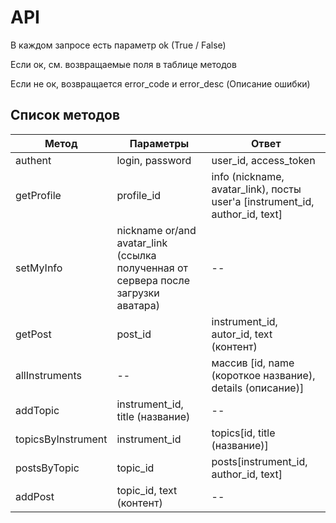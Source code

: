 # API

В каждом запросе есть параметр ok (True / False)

Если ок, см. возвращаемые поля в таблице методов

Если не ок, возвращается error_code и error_desc (Описание ошибки) 

## Список методов
| Метод      | Параметры | Ответ |
| --- | --- | --- |
| authent | login, password | user_id, access_token |
| getProfile | profile_id | info (nickname, avatar_link), посты user'а [instrument_id, author_id, text] |
| setMyInfo | nickname or/and avatar_link (ссылка полученная от сервера после загрузки аватара) | -- |
| getPost | post_id | instrument_id, autor_id, text (контент) |
| allInstruments | -- | массив [id, name (короткое название), details (описание)] |
| addTopic | instrument_id, title (название) | -- |
| topicsByInstrument | instrument_id | topics[id, title (название)] |
| postsByTopic | topic_id | posts[instrument_id, author_id, text] |
| addPost | topic_id, text (контент) | -- |
